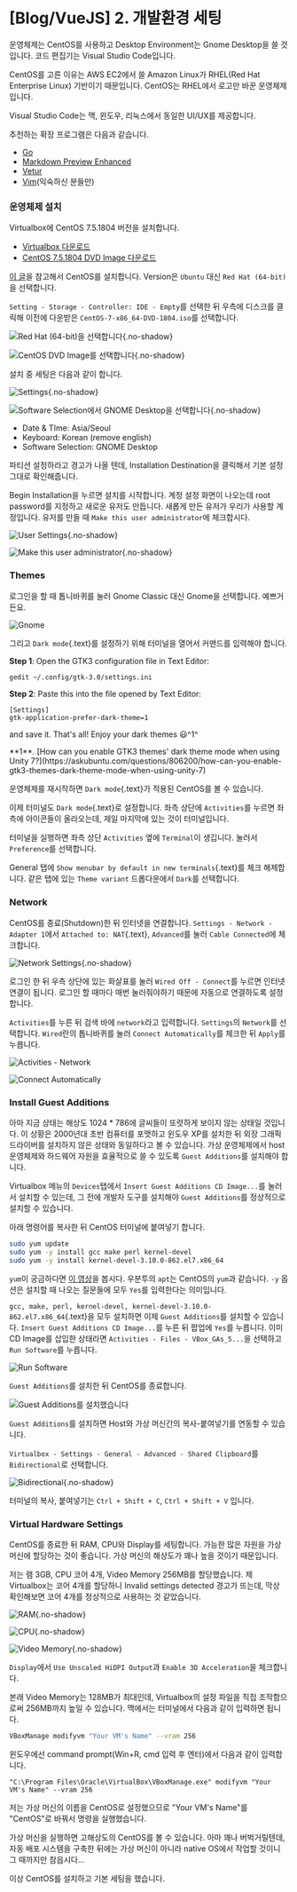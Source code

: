 # [Blog/VueJS] 2. 개발환경 세팅

운영체제는 CentOS를 사용하고 Desktop Environment는 Gnome Desktop을 쓸 것입니다. 코드 편집기는 Visual Studio Code입니다. 

CentOS를 고른 이유는 AWS EC2에서 쓸 Amazon Linux가 RHEL(Red Hat Enterprise Linux) 기반이기 때문입니다. CentOS는 RHEL에서 로고만 바꾼 운영체제입니다.

Visual Studio Code는 맥, 윈도우, 리눅스에서 동일한 UI/UX를 제공합니다.

추천하는 확장 프로그램은 다음과 같습니다.

- [Go](https://marketplace.visualstudio.com/items?itemName=ms-vscode.Go)
- [Markdown Preview Enhanced](https://marketplace.visualstudio.com/items?itemName=shd101wyy.markdown-preview-enhanced)
- [Vetur](https://marketplace.visualstudio.com/items?itemName=octref.vetur)
- [Vim](https://marketplace.visualstudio.com/items?itemName=vscodevim.vim)(익숙하신 분들만)

### 운영체제 설치
Virtualbox에 CentOS 7.5.1804 버전을 설치합니다.

- [Virtualbox 다운로드](https://www.virtualbox.org/wiki/Downloads)
- [CentOS 7.5.1804 DVD Image 다운로드](http://isoredirect.centos.org/centos/7/isos/x86_64/CentOS-7-x86_64-DVD-1804.iso)

[이 글]( https://www.instructables.com/id/How-to-install-Linux-on-your-Windows/ 
)을 참고해서 CentOS를 설치합니다. Version은 `Ubuntu` 대신 `Red Hat (64-bit)`을 선택합니다.

`Setting - Storage - Controller: IDE - Empty`를 선택한 뒤 우측에 디스크를 클릭해 이전에 다운받은 `CentOS-7-x86_64-DVD-1804.iso`를 선택합니다.

![Red Hat (64-bit)을 선택합니다](https://cdn.myeongjae.kim/blog/2018/10/vbox-os-version.png){.no-shadow}


![CentOS DVD Image를 선택합니다](https://cdn.myeongjae.kim/blog/2018/10/choose-centos-iso.png){.no-shadow}

설치 중 세팅은 다음과 같이 합니다.

![Settings](https://cdn.myeongjae.kim/blog/2018/10/initial-settings.png){.no-shadow}

![Software Selection에서 GNOME Desktop을 선택합니다](https://cdn.myeongjae.kim/blog/2018/10/choose-gnome.png){.no-shadow}

- Date & TIme: Asia/Seoul
- Keyboard: Korean (remove english)
- Software Selection: GNOME Desktop

파티션 설정하라고 경고가 나올 텐데, Installation Destination을 클릭해서 기본 설정 그대로 확인해줍니다.

Begin Installation을 누르면 설치를 시작합니다. 계정 설정 화면이 나오는데 root password를 지정하고 새로운 유저도 만듭니다. 새롭게 만든 유저가 우리가 사용할 계정입니다. 유저를 만들 때 `Make this user administrator`에 체크합시다.

![User Settings](https://cdn.myeongjae.kim/blog/2018/10/initial-settings.png){.no-shadow}

![Make this user administrator](https://cdn.myeongjae.kim/blog/2018/10/new-user.png){.no-shadow}

### Themes

로그인을 할 때 톱니바퀴를 눌러 Gnome Classic 대신 Gnome을 선택합니다. 예쁘거든요.

![Gnome](https://cdn.myeongjae.kim/blog/2018/10/login-gnome.png)

그리고 `Dark mode`{.text}를 설정하기 위해 터미널을 열어서 커맨드를 입력해야 합니다. 

**Step 1**: Open the GTK3 configuration file in Text Editor:

```bash
gedit ~/.config/gtk-3.0/settings.ini
```

**Step 2**: Paste this into the file opened by Text Editor:

```
[Settings]
gtk-application-prefer-dark-theme=1
```

and save it. That's all! Enjoy your dark themes 😃^1^

<p class="footnote">**1**. [How can you enable GTK3 themes' dark theme mode when using Unity 7?](https://askubuntu.com/questions/806200/how-can-you-enable-gtk3-themes-dark-theme-mode-when-using-unity-7)</p>

운영체제를 재시작하면 `Dark mode`{.text}가 적용된 CentOS를 볼 수 있습니다.

이제 터미널도 `Dark mode`{.text}로 설정합니다. 좌측 상단에 `Activities`를 누르면 좌측에 아이콘들이 올라오는데, 제일 마지막에 있는 것이 터미널입니다.

터미널을 실행하면 좌측 상단 `Activities` 옆에 `Terminal`이 생깁니다. 눌러서 `Preference`를 선택합니다.

General 탭에 `Show menubar by default in new terminals`{.text}를 체크 해제합니다. 같은 탭에 있는 `Theme variant` 드롭다운에서 `Dark`를 선택합니다.

### Network

CentOS를 종료(Shutdown)한 뒤 인터넷을 연결합니다. `Settings - Network - Adapter 1`에서 `Attached to: NAT`{.text}, `Advanced`를 눌러 `Cable Connected`에 체크합니다.

![Network Settings](https://cdn.myeongjae.kim/blog/2018/10/network-settings.png){.no-shadow}

로그인 한 뒤 우측 상단에 있는 화살표를 눌러 `Wired Off - Connect`를 누르면 인터넷 연결이 됩니다. 로그인 할 때마다 매번 눌러줘야하기 때문에 자동으로 연결하도록 설정합니다.

`Activities`를 누른 뒤 검색 바에 `network`라고 입력합니다. `Settings`의 `Network`를 선택합니다. `Wired`란의 톱니바퀴를 눌러 `Connect Automatically`를 체크한 뒤 `Apply`를 누릅니다.

![Activities - Network](https://cdn.myeongjae.kim/blog/2018/10/activites-network.png)

![Connect Automatically](https://cdn.myeongjae.kim/blog/2018/10/connect-automatically.png)

### Install Guest Additions

아마 지금 상태는 해상도 1024 * 786에 글씨들이 또렷하게 보이지 않는 상태일 것입니다. 이 상황은 2000년대 초반 컴퓨터를 포맷하고 윈도우 XP를 설치한 뒤 외장 그래픽 드라이버를 설치하지 않은 상태와 동일하다고 볼 수 있습니다. 가상 운영체제에서 host 운영체제와 하드웨어 자원을 효율적으로 쓸 수 있도록 `Guest Additions`를 설치해야 합니다.

Virtualbox 메뉴의 `Devices`탭에서 `Insert Guest Additions CD Image...`를 눌러서 설치할 수 있는데, 그 전에 개발자 도구를 설치해야 `Guest Additions`를 정상적으로 설치할 수 있습니다.

아래 명령어를 복사한 뒤 CentOS 터미널에 붙여넣기 합니다.

```bash
sudo yum update
sudo yum -y install gcc make perl kernel-devel
sudo yum -y install kernel-devel-3.10.0-862.el7.x86_64
```

`yum`이 궁금하다면 [이 영상](https://opentutorials.org/module/2538/14180)을 봅시다. 우분투의 `apt`는 CentOS의 `yum`과 같습니다. `-y` 옵션은 설치할 때 나오는 질문들에 모두 `Yes`를 입력한다는 의미입니다.

`gcc, make, perl, kernel-devel, kernel-devel-3.10.0-862.el7.x86_64`{.text}을 모두 설치하면 이제 `Guest Additions`를 설치할 수 있습니다. `Insert Guest Additions CD Image...`를 누른 뒤 팝업에 `Yes`를 누릅니다. 이미 CD Image를 삽입한 상태라면 `Activities - Files - VBox_GAs_5...`을 선택하고 `Run Software`를 누릅니다.

![Run Software](https://cdn.myeongjae.kim/blog/2018/10/run_software.png)

`Guest Additions`를 설치한 뒤 CentOS를 종료합니다.

![Guest Additions를 설치했습니다](https://cdn.myeongjae.kim/blog/2018/10/guest-addition-installed.png)

`Guest Additions`를 설치하면 Host와 가상 머신간의 복사-붙여넣기를 연동할 수 있습니다.

`Virtualbox - Settings - General - Advanced - Shared Clipboard`를 `Bidirectional`로 선택합니다.

![Bidirectional](https://cdn.myeongjae.kim/blog/2018/10/copy-paste.png){.no-shadow}

터미널의 복사, 붙여넣기는 `Ctrl + Shift + C`, `Ctrl + Shift + V` 입니다.

### Virtual Hardware Settings

CentOS를 종료한 뒤 RAM, CPU와 Display를 세팅합니다. 가능한 많은 자원을 가상 머신에 할당하는 것이 좋습니다. 가상 머신의 해상도가 꽤나 높을 것이기 때문입니다.

저는 램 3GB, CPU 코어 4개, Video Memory 256MB를 할당했습니다. 제 Virtualbox는 코어 4개를 할당하니 Invalid settings detected 경고가 뜨는데, 막상 확인해보면 코어 4개를 정상적으로 사용하는 것 같았습니다.

![RAM](https://cdn.myeongjae.kim/blog/2018/10/ram.png){.no-shadow}

![CPU](https://cdn.myeongjae.kim/blog/2018/10/cpu.png){.no-shadow}

![Video Memory](https://cdn.myeongjae.kim/blog/2018/10/video-memory.png){.no-shadow}

`Display`에서 `Use Unscaled HiDPI Output`과 `Enable 3D Acceleration`을 체크합니다.

본래 Video Memory는 128MB가 최대인데, Virtualbox의 설정 파일을 직접 조작함으로써 256MB까지 높일 수 있습니다. 맥에서는 터미널에서 다음과 같이 입력하면 됩니다.

```bash
VBoxManage modifyvm "Your VM's Name" --vram 256
```

윈도우에선 command prompt(Win+R, cmd 입력 후 엔터)에서 다음과 같이 입력합니다.

```
"C:\Program Files\Oracle\VirtualBox\VBoxManage.exe" modifyvm "Your VM's Name" --vram 256
```

저는 가상 머신의 이름을 CentOS로 설정했으므로 "Your VM's Name"를 "CentOS"로 바꿔서 명령을 실행했습니다.

가상 머신을 실행하면 고해상도의 CentOS를 볼 수 있습니다. 아마 꽤나 버벅거릴텐데, 자동 배포 시스템을 구축한 뒤에는 가상 머신이 아니라 native OS에서 작업할 것이니 그 때까지만 참읍시다...

이상 CentOS를 설치하고 기본 세팅을 했습니다.
